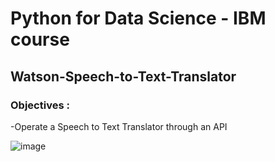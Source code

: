 


# Python for Data Science - IBM course #
## Watson-Speech-to-Text-Translator ##


### Objectives : ###
-Operate a Speech to Text Translator through an API


![image](https://user-images.githubusercontent.com/85174125/144459181-b902c679-d49a-41ea-82e7-3421191ca70a.png)
